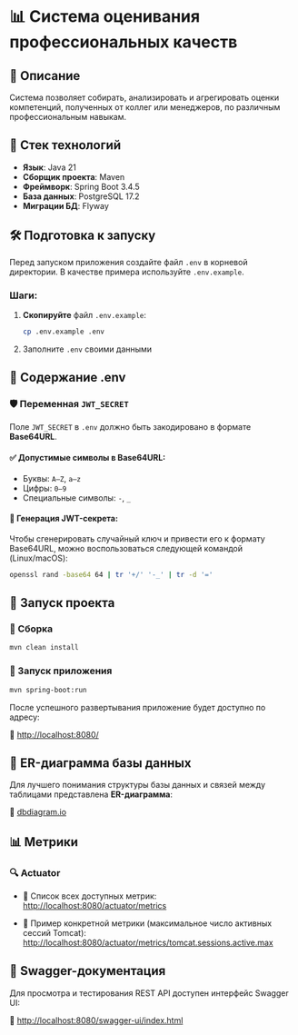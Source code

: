 # 📊 Система оценивания профессиональных качеств

## 📌 Описание
Система позволяет собирать, анализировать и агрегировать оценки компетенций, полученных от коллег или менеджеров, по различным профессиональным навыкам.

## 🚀 Стек технологий
- **Язык**: Java 21
- **Сборщик проекта**: Maven
- **Фреймворк**: Spring Boot 3.4.5
- **База данных**: PostgreSQL 17.2
- **Миграции БД**: Flyway

## 🛠️ Подготовка к запуску

Перед запуском приложения создайте файл `.env` в корневой директории. В качестве примера используйте `.env.example`.

### **Шаги:**

1. **Скопируйте** файл `.env.example`:
   ```sh
   cp .env.example .env
   ```
2. Заполните `.env` своими данными

## 📄 Содержание .env

### 🛡️ Переменная `JWT_SECRET`

Поле `JWT_SECRET` в `.env` должно быть закодировано в формате **Base64URL**.

#### ✅ Допустимые символы в Base64URL:
- Буквы: `A–Z`, `a–z`
- Цифры: `0–9`
- Специальные символы: `-`, `_`

#### 🔐 Генерация JWT-секрета:

Чтобы сгенерировать случайный ключ и привести его к формату Base64URL, можно воспользоваться следующей командой (Linux/macOS):

```sh
openssl rand -base64 64 | tr '+/' '-_' | tr -d '='
````


## 📡 Запуск проекта

### 🔧 Сборка

```sh
mvn clean install
````

### 🚀 Запуск приложения

```sh
mvn spring-boot:run
```

После успешного развертывания приложение будет доступно по адресу:

🔗 [http://localhost:8080/](http://localhost:8080/)

## 📐 ER-диаграмма базы данных

Для лучшего понимания структуры базы данных и связей между таблицами представлена **ER-диаграмма**:

🔗 [dbdiagram.io](https://dbdiagram.io/d/AssessmentProfessionallyQualities-68128dd01ca52373f5095d45)


## 📊 Метрики

### 🔍 Actuator
- 📌 Список всех доступных метрик:  
  [http://localhost:8080/actuator/metrics](http://localhost:8080/actuator/metrics)

- 📌 Пример конкретной метрики (максимальное число активных сессий Tomcat):  
  [http://localhost:8080/actuator/metrics/tomcat.sessions.active.max](http://localhost:8080/actuator/metrics/tomcat.sessions.active.max)

## 📘 Swagger-документация

Для просмотра и тестирования REST API доступен интерфейс Swagger UI:

🔗 [http://localhost:8080/swagger-ui/index.html](http://localhost:8080/swagger-ui/index.html)

